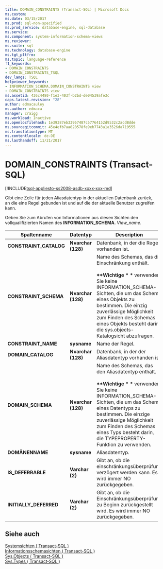 ```yaml
---
title: DOMAIN_CONSTRAINTS (Transact-SQL) | Microsoft Docs
ms.custom: 
ms.date: 03/15/2017
ms.prod: sql-non-specified
ms.prod_service: database-engine, sql-database
ms.service: 
ms.component: system-information-schema-views
ms.reviewer: 
ms.suite: sql
ms.technology: database-engine
ms.tgt_pltfrm: 
ms.topic: language-reference
f1_keywords:
- DOMAIN_CONSTRAINTS
- DOMAIN_CONSTRAINTS_TSQL
dev_langs: TSQL
helpviewer_keywords:
- INFORMATION_SCHEMA.DOMAIN_CONSTRAINTS view
- DOMAIN_CONSTRAINTS view
ms.assetid: 436c4480-f1e3-403f-b2bd-de04539afe3c
caps.latest.revision: "28"
author: edmacauley
ms.author: edmaca
manager: craigg
ms.workload: Inactive
ms.openlocfilehash: 1e39387eb33957487c57764152d9532c2acd8dde
ms.sourcegitcommit: 45e4efb7aa828578fe9eb7743a1a3526da719555
ms.translationtype: MT
ms.contentlocale: de-DE
ms.lasthandoff: 11/21/2017
---
```

# <a name="domainconstraints-transact-sql"></a>DOMAIN_CONSTRAINTS (Transact-SQL)
[!INCLUDE[tsql-appliesto-ss2008-asdb-xxxx-xxx-md](../../includes/tsql-appliesto-ss2008-asdb-xxxx-xxx-md.md)]

  Gibt eine Zeile für jeden Aliasdatentyp in der aktuellen Datenbank zurück, an die eine Regel gebunden ist und auf die der aktuelle Benutzer zugreifen kann.  
  
 Geben Sie zum Abrufen von Informationen aus diesen Sichten den vollqualifizierten Namen des **INFORMATION_SCHEMA.** *View_name*.  
  
|Spaltenname|Datentyp|Description|  
|-----------------|---------------|-----------------|  
|**CONSTRAINT_CATALOG**|**Nvarchar (**128**)**|Datenbank, in der die Regel vorhanden ist.|  
|**CONSTRAINT_SCHEMA**|**Nvarchar (**128**)**|Name des Schemas, das die Einschränkung enthält.<br /><br /> **\*\*Wichtige \* \***  verwenden Sie keine INFORMATION_SCHEMA-Sichten, die um das Schema eines Objekts zu bestimmen. Die einzig zuverlässige Möglichkeit zum Finden des Schemas eines Objekts besteht darin, die sys.objects-Katalogsicht abzufragen.|  
|**CONSTRAINT_NAME**|**sysname**|Name der Regel.|  
|**DOMAIN_CATALOG**|**Nvarchar (**128**)**|Datenbank, in der der Aliasdatentyp vorhanden ist.|  
|**DOMAIN_SCHEMA**|**Nvarchar (**128**)**|Name des Schemas, das den Aliasdatentyp enthält.<br /><br /> **\*\*Wichtige \* \***  verwenden Sie keine INFORMATION_SCHEMA-Sichten, die um das Schema eines Datentyps zu bestimmen. Die einzige zuverlässige Möglichkeit zum Finden des Schemas eines Typs besteht darin, die TYPEPROPERTY-Funktion zu verwenden.|  
|**DOMÄNENNAME**|**sysname**|Aliasdatentyp.|  
|**IS_DEFERRABLE**|**Varchar (**2**)**|Gibt an, ob die einschränkungsüberprüfung verzögert werden kann. Es wird immer NO zurückgegeben.|  
|**INITIALLY_DEFERRED**|**Varchar (**2**)**|Gibt an, ob die Einschränkungsüberprüfung zu Beginn zurückgestellt wird. Es wird immer NO zurückgegeben.|  
  
## <a name="see-also"></a>Siehe auch  
 [Systemsichten &#40; Transact-SQL &#41;](http://msdn.microsoft.com/library/35a6161d-7f43-4e00-bcd3-3091f2015e90)   
 [Informationsschemasichten &#40; Transact-SQL &#41;](~/relational-databases/system-information-schema-views/system-information-schema-views-transact-sql.md)   
 [Sys.Objects &#40; Transact-SQL &#41;](../../relational-databases/system-catalog-views/sys-objects-transact-sql.md)   
 [Sys.Types &#40; Transact-SQL &#41;](../../relational-databases/system-catalog-views/sys-types-transact-sql.md)  
  
  
